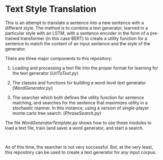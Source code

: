 Text Style Translation
======================

This is an attempt to translate a sentence into a new sentence with a different
style. The method is to combine a text generator, learned in a particular style
with an LSTM, with a sentence encoder in the form of a pre-trained transformer
(in this case BERT) to create a utility function for a sentence to match the
content of an input sentence and the style of the generator.

There are three major components to this repository:

1.  Loading and processing a text file into the proper format for learning for
    the text generator (*UrlToText.py*)

2.  The classes and functions for building a word-level text generator
    (*WordGenerator.py*)

3.  The searcher which both defines the utility function for sentence matching,
    and searches for the sentence that maximizes utility in a stochastic manner.
    In this instance, using a version of single-player monte carlo tree search.
    (*PhraseSearch.py*)

The file *WordGeneratorTemplate.py* shows how to use these modules to load a
text file, train (and save) a word generator, and start a search.

 

As of this time, the searcher is not very successful. But, at the very least,
this repository can be used to create a text generator for any input corpus.
